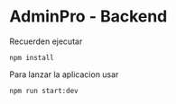# AdminPro - Backend

Recuerden ejecutar

```
npm install
```

Para lanzar la aplicacion usar

```
npm run start:dev
```